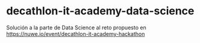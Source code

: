 # decathlon-it-academy-data-science

Solución a la parte de Data Science al reto propuesto en https://nuwe.io/event/decathlon-it-academy-hackathon

